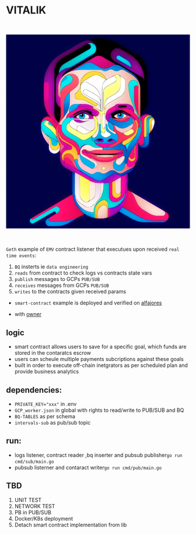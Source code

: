 # VITALIK

<br/>
<p align="center">
<img src="img/vitalik.png">
</a>
</p>
<br/>

`Geth` example of `EMV` contract listener that executues upon received `real time events`:

1. `BQ` insterts ie `data engineering`
2. `reads` from contract to check logs vs contracts state vars
3. `publish` messages to GCPs `PUB/SUB`
4. `receives` messages from GCPs `PUB/SUB`
5. `writes` to the contracts given received params

- `smart-contract` example is deployed and verified on [alfajores](https://explorer.celo.org/alfajores/address/0xa883d9C6F7FC4baB52AcD2E42E51c4c528d7F7D3/contracts)

- with [owner](https://explorer.celo.org/alfajores/address/0x741e0608906B74B8754a99413A7374FdE7B9779a/transactions)

## logic

- smart contract allows users to save for a specific goal, which funds are stored in the contaratcs escrow
- users can scheule multiple payments subcriptions against these goals
- built in order to execute off-chain inetgrators as per scheduled plan and provide business analytics

## dependencies:

- `PRIVATE_KEY="xxx"` in .env
- `GCP_worker.json` in global with rights to read/write to PUB/SUB and BQ
- `BQ-TABLES` as per schema
- `intervals-sub` as pub/sub topic

## run:

- logs listener, contract reader ,bq inserter and pubsub publisher`go run cmd/sub/main.go`
- pubsub listerner and contaract writer`go run cmd/pub/main.go`

## TBD

1. UNIT TEST
2. NETWORK TEST
3. PB in PUB/SUB
4. Docker/K8s deployment
5. Detach smart contract implementation from lib
